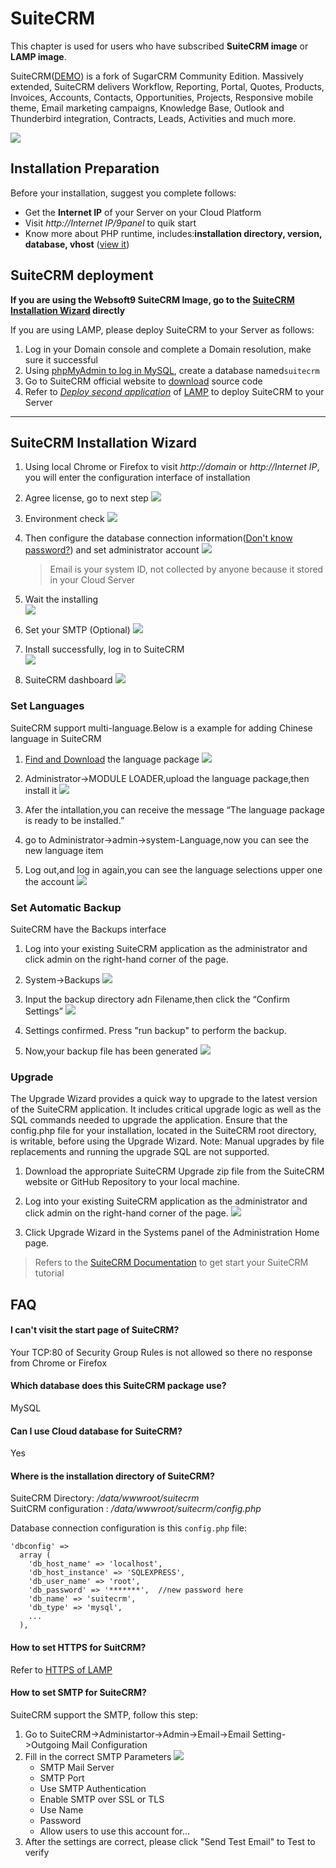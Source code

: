 # SuiteCRM

This chapter is used for users who have subscribed **SuiteCRM image** or **LAMP image**.

SuiteCRM([DEMO](https://suitecrm.com/demo/)) is a fork of SugarCRM Community Edition. Massively extended, SuiteCRM delivers Workflow, Reporting, Portal, Quotes, Products, Invoices, Accounts, Contacts, Opportunities, Projects, Responsive mobile theme, Email marketing campaigns, Knowledge Base, Outlook and Thunderbird integration, Contracts, Leads, Activities and much more.

![](http://libs.websoft9.com/Websoft9/DocsPicture/en/suitecrm/suitecrm-gui-websoft9.png)

## Installation Preparation

Before your installation, suggest you complete follows:

* Get the **Internet IP** of your Server on your Cloud Platform
* Visit *http://Internet IP/9panel* to quik start
* Know more about PHP runtime, includes:**installation directory, version, database, vhost** ([view it](https://support.websoft9.com/docs/lamp/stack-components.html))

## SuiteCRM deployment

**If you are using the Websoft9 SuiteCRM Image, go to the [SuiteCRM Installation Wizard](/suitecrm.md#suitecrm-installation-wizard) directly**

If you are using LAMP, please deploy SuiteCRM to your Server as follows:

1. Log in your Domain console and complete a Domain resolution, make sure it successful
2. Using [phpMyAdmin to log in MySQL](https://support.websoft9.com/docs/lamp/admin-mysql.html), create a database named`suitecrm`
3. Go to SuiteCRM official website to [download](https://suitecrm.com/download/)  source code
4. Refer to *[Deploy second application](https://support.websoft9.com/docs/lamp/solution-deployment.html#deploy-second-application)* of [LAMP](https://support.websoft9.com/docs/lamp/) to deploy SuiteCRM to your Server

---

## SuiteCRM Installation Wizard

1. Using local Chrome or Firefox to visit *http://domain* or *http://Internet IP*, you will enter the configuration interface of installation

2. Agree license, go to next step
  ![](http://libs.websoft9.com/Websoft9/DocsPicture/en/suitecrm/suitecrm-accept-websoft9.png)

3. Environment check
  ![](http://libs.websoft9.com/Websoft9/DocsPicture/en/suitecrm/suitecrm-check-websoft9.png)

4. Then configure the database connection information([Don't know password?](https://support.websoft9.com/docs/lamp/stack-accounts.html#mysql)) and set administrator account
   ![](http://libs.websoft9.com/Websoft9/DocsPicture/en/suitecrm/suitecrm-installdb-websoft9.png)

   > Email is your system ID, not collected by anyone because it stored in your Cloud Server

5. Wait the installing  
   ![](http://libs.websoft9.com/Websoft9/DocsPicture/en/suitecrm/suitecrm-installing-websoft9.png)


6. Set your SMTP (Optional)
   ![](http://libs.websoft9.com/Websoft9/DocsPicture/zh/suitecrm/suitecrm-smtp-websoft9.png)

7. Install successfully, log in to SuiteCRM  
   ![](http://libs.websoft9.com/Websoft9/DocsPicture/zh/suitecrm/suitecrm-login-websoft9.png)

8. SuiteCRM dashboard
   ![](http://libs.websoft9.com/Websoft9/DocsPicture/zh/suitecrm/suitecrm-backend-websoft9.png)


### Set Languages

SuiteCRM support multi-language.Below is a example for adding Chinese language in SuiteCRM

1. [Find and Download](https://crowdin.com/project/suitecrmtranslations) the language package
   ![](https://libs.websoft9.com/Websoft9/DocsPicture/en/suitecrm/suitecrm-dllanguge-websoft9.png)

2. Administrator->MODULE LOADER,upload the language package,then install it
   ![](https://libs.websoft9.com/Websoft9/DocsPicture/en/suitecrm/suitecrm-uploadlanguage-websoft9.png)
3. Afer the intallation,you can receive the message “The language package is ready to be installed.”
4. go to Administrator->admin->system-Language,now you can see the new language item
5. Log out,and log in again,you can see the language selections upper one the account
   ![](https://libs.websoft9.com/Websoft9/DocsPicture/en/suitecrm/suitecrm-languageitems-websoft9.png)


### Set Automatic Backup

SuiteCRM have the Backups interface

1. Log into your existing SuiteCRM application as the administrator and click admin on the right-hand corner of the page.
2. System->Backups
   ![](http://libs.websoft9.com/Websoft9/DocsPicture/en/suitecrm/suitecrm-backupfunction-websoft9.png)

3. Input the backup directory adn Filename,then click the “Confirm Settings”
   ![](http://libs.websoft9.com/Websoft9/DocsPicture/en/suitecrm/suitecrm-backup-websoft9.png)

4. Settings confirmed. Press "run backup" to perform the backup.
5. Now,your backup file has been generated
   ![](http://libs.websoft9.com/Websoft9/DocsPicture/en/suitecrm/suitecrm-backupfiles-websoft9.png)

### Upgrade

The Upgrade Wizard provides a quick way to upgrade to the latest version of the SuiteCRM application. It includes critical upgrade logic as well as the SQL commands needed to upgrade the application. Ensure that the config.php file for your installation, located in the SuiteCRM root directory, is writable, before using the Upgrade Wizard. Note: Manual upgrades by file replacements and running the upgrade SQL are not supported.

1. Download the appropriate SuiteCRM Upgrade zip file from the SuiteCRM website or GitHub Repository to your local machine.

2. Log into your existing SuiteCRM application as the administrator and click admin on the right-hand corner of the page.
   ![](http://libs.websoft9.com/Websoft9/DocsPicture/en/suitecrm/suitecrm-upgradewz-websoft9.png)

3. Click Upgrade Wizard in the Systems panel of the Administration Home page.


> Refers to the [SuiteCRM Documentation](https://docs.suitecrm.com/) to get start your SuiteCRM tutorial

## FAQ

#### I can't visit the start page of SuiteCRM?

Your TCP:80 of Security Group Rules is not allowed so there no response from Chrome or Firefox

#### Which database does this SuiteCRM package use?

MySQL

#### Can I use Cloud database for SuiteCRM?

Yes

#### Where is the installation directory of SuiteCRM?

SuiteCRM Directory: */data/wwwroot/suitecrm*  
SuitCRM configuration : */data/wwwroot/suitecrm/config.php*

Database connection configuration is this `config.php` file:  
```
'dbconfig' => 
  array (
    'db_host_name' => 'localhost',
    'db_host_instance' => 'SQLEXPRESS',
    'db_user_name' => 'root',
    'db_password' => '*******',  //new password here
    'db_name' => 'suitecrm',
    'db_type' => 'mysql',
    ...
  ),
```

#### How to set HTTPS for SuitCRM?

Refer to [HTTPS of LAMP](https://support.websoft9.com/docs/lamp/solution-https.html)

#### How to set SMTP for SuiteCRM?

SuiteCRM support the SMTP, follow this step:

1. Go to SuiteCRM->Administartor->Admin->Email->Email Setting->Outgoing Mail Configuration
2. Fill in the correct SMTP Parameters
   ![](http://libs.websoft9.com/Websoft9/DocsPicture/zh/suitecrm/suitecrm-smtp-2-websoft9.png)
    - SMTP Mail Server
    - SMTP Port
    - Use SMTP Authentication
    - Enable SMTP over SSL or TLS
    - Use Name
    - Password
    - Allow users to use this account for...
3. After the settings are correct, please click "Send Test Email" to Test to verify
